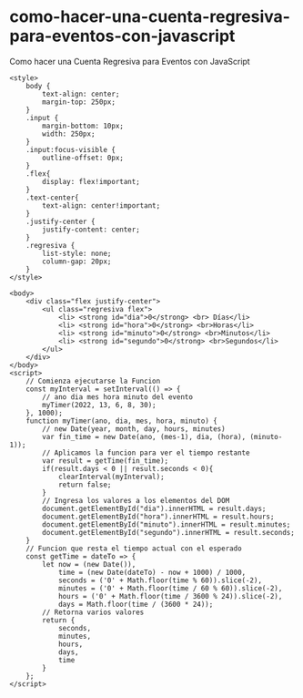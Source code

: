 # como-hacer-una-cuenta-regresiva-para-eventos-con-javascript
Como hacer una Cuenta Regresiva para Eventos con JavaScript

    <style> 
        body {
            text-align: center;
            margin-top: 250px;
        } 
        .input {
            margin-bottom: 10px;
            width: 250px;
        }
        .input:focus-visible {
            outline-offset: 0px;
        }
        .flex{
            display: flex!important;
        }
        .text-center{
            text-align: center!important;
        }
        .justify-center {
            justify-content: center;
        }
        .regresiva {
            list-style: none;
            column-gap: 20px;
        }
    </style> 

    <body>
        <div class="flex justify-center"> 
            <ul class="regresiva flex">
                <li> <strong id="dia">0</strong> <br> Días</li>
                <li> <strong id="hora">0</strong> <br>Horas</li>
                <li> <strong id="minuto">0</strong> <br>Minutos</li>
                <li> <strong id="segundo">0</strong> <br>Segundos</li>
            </ul>
        </div>
    </body> 
    <script> 
        // Comienza ejecutarse la Funcion
        const myInterval = setInterval(() => {
            // ano dia mes hora minuto del evento
            myTimer(2022, 13, 6, 8, 30);
        }, 1000); 
        function myTimer(ano, dia, mes, hora, minuto) {  
            // new Date(year, month, day, hours, minutes) 
            var fin_time = new Date(ano, (mes-1), dia, (hora), (minuto-1));
            // Aplicamos la funcion para ver el tiempo restante
            var result = getTime(fin_time); 
            if(result.days < 0 || result.seconds < 0){ 
                clearInterval(myInterval);
                return false;
            }
            // Ingresa los valores a los elementos del DOM
            document.getElementById("dia").innerHTML = result.days;
            document.getElementById("hora").innerHTML = result.hours;
            document.getElementById("minuto").innerHTML = result.minutes;
            document.getElementById("segundo").innerHTML = result.seconds; 
        } 
        // Funcion que resta el tiempo actual con el esperado
        const getTime = dateTo => {
            let now = (new Date()),
                time = (new Date(dateTo) - now + 1000) / 1000,
                seconds = ('0' + Math.floor(time % 60)).slice(-2),
                minutes = ('0' + Math.floor(time / 60 % 60)).slice(-2),
                hours = ('0' + Math.floor(time / 3600 % 24)).slice(-2),
                days = Math.floor(time / (3600 * 24));
            // Retorna varios valores
            return {
                seconds,
                minutes,
                hours,
                days,
                time
            }
        };  
    </script>  
